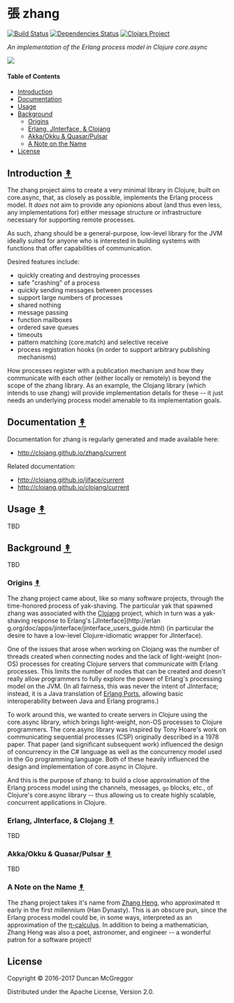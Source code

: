 # 張 zhang

[![Build Status][travis-badge]][travis]
[![Dependencies Status][deps-badge]][deps]
[![Clojars Project][clojars-badge]][clojars]

*An implementation of the Erlang process model in Clojure core.async*

[![][logo]][logo-large]


#### Table of Contents

* [Introduction](#introduction-)
* [Documentation](#documentation-)
* [Usage](#usage-)
* [Background](#background-)
  * [Origins](#origins-)
  * [Erlang, JInterface, & Clojang](#erlang-jinterface--clojang-)
  * [Akka/Okku & Quasar/Pulsar](#akkaokku--quasarpulsar-)
  * [A Note on the Name](#a-note-on-the-name-)
* [License](#license-)


## Introduction [&#x219F;](#table-of-contents)

The zhang project aims to create a very minimal library in Clojure, built on
core.async, that, as closely as possible, implements the Erlang process model.
It *does not* aim to provide any opionions about (and thus even less, any
implementations for) either message structure or infrastructure necessary for
supporting remote processes.

As such, zhang should be a general-purpose, low-level library for the JVM
ideally suited for anyone who is interested in building systems with functions
that offer capabilities of communication.

Desired features include:

* quickly creating and destroying processes
* safe "crashing" of a process
* quickly sending messages between processes
* support large numbers of processes
* shared nothing
* message passing
* function mailboxes
* ordered save queues
* timeouts
* pattern matching (core.match) and selective receive
* process registration hooks (in order to support arbitrary publishing mechanisms)

How processes register with a publication mechanism and how they communicate
with each other (either locally or remotely) is beyond the scope of the zhang
library. As an example, the Clojang library (which intends to use zhang) will
provide implementation details for these -- it just needs an underlying
process model amenable to its implementation goals.


## Documentation [&#x219F;](#table-of-contents)

Documentation for zhang is regularly generated and made available here:

* http://clojang.github.io/zhang/current

Related documentation:

* http://clojang.github.io/jiface/current
* http://clojang.github.io/clojang/current


## Usage [&#x219F;](#table-of-contents)

TBD


## Background [&#x219F;](#table-of-contents)

TBD


### Origins [&#x219F;](#table-of-contents)

The zhang project came about, like so many software projects, through the
time-honored process of yak-shaving. The particular yak that spawned zhang was
associated with the [Clojang](https://github.com/clojang/clojang) project,
which in turn was a yak-shaving response to Erlang's [JInterface](http://erlan
g.org/doc/apps/jinterface/jinterface_users_guide.html) (in particular the
desire to have a low-level Clojure-idiomatic wrapper for JInterface).

One of the issues that arose when working on Clojang was the number of threads
created when connecting nodes and the lack of light-weight (non-OS) processes
for creating Clojure servers that communicate with Erlang processes. This
limits the number of nodes that can be created and doesn't really allow
programmers to fully explore the power of Erlang's processing model on the
JVM. (In all fairness, this was never the intent of JInterface; instead, it is
a Java translation of
[Erlang Ports](http://erlang.org/doc/reference_manual/ports.html),
allowing basic interoperability between Java and Erlang programs.)

To work around this, we wanted to create servers in Clojure using the
core.async library, which brings light-weight, non-OS processes to Clojure
programmers. The core.async library was inspired by Tony Hoare's work on
communicating sequential processes (CSP) originally described in a 1978 paper.
That paper (and significant subsequent work) influenced the design of
concurrency in the C# language as well as the concurrency model used in the Go
programming language. Both of these heavily influenced the design and
implementation of core.async in Clojure.

And this is the purpose of zhang: to build a close approximation of the Erlang
process model using the channels, messages, ``go`` blocks, etc., of Clojure's
core.async library -- thus allowing us to create highly scalable, concurrent
applications in Clojure.


### Erlang, JInterface, & Clojang [&#x219F;](#table-of-contents)

TBD


### Akka/Okku & Quasar/Pulsar [&#x219F;](#table-of-contents)

TBD


### A Note on the Name [&#x219F;](#table-of-contents)

The zhang project takes it's name from
[Zhang Heng](https://en.wikipedia.org/wiki/Zhang_Heng),
who approximated π early in the first millennium (Han Dynasty). This is an
obscure pun, since the Erlang process model could be, in some ways,
interpreted as an approximation of the
[π-calculus](https://en.wikipedia.org/wiki/%CE%A0-calculus). In addition to
being a mathematician, Zhang Heng was also a poet, astronomer, and engineer --
a wonderful patron for a software project!


## License

Copyright © 2016-2017 Duncan McGreggor

Distributed under the Apache License, Version 2.0.


<!-- Named page links below: /-->

[travis]: https://travis-ci.org/clojang/zhang
[travis-badge]: https://travis-ci.org/clojang/zhang.png?branch=master
[deps]: http://jarkeeper.com/clojang/zhang
[deps-badge]: http://jarkeeper.com/clojang/zhang/status.svg
[clojars]: https://clojars.org/zhang
[clojars-badge]: https://img.shields.io/clojars/v/zhang.svg
[logo]: resources/images/Zhang_Heng-2-250x.png
[logo-large]: resources/images/Zhang_Heng-2-600x.png
